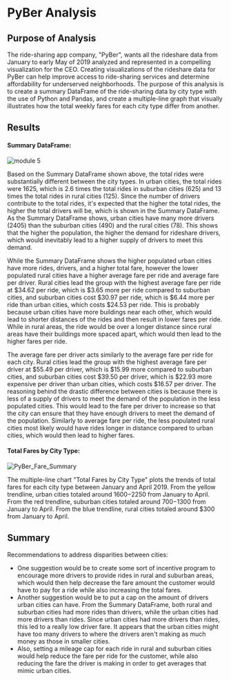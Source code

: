 # PyBer Analysis

## Purpose of Analysis
The ride-sharing app company, "PyBer", wants all the rideshare data from January to early May of 2019 analyzed and represented in a compelling visualization for the CEO. Creating visualizations of the rideshare data for PyBer can help improve access to ride-sharing services and determine affordability for underserved neighborhoods. The purpose of this analysis is to create a summary DataFrame of the ride-sharing data by city type with the use of Python and Pandas, and create a multiple-line graph that visually illustrates how the total weekly fares for each city type differ from another. 



## Results

#### Summary DataFrame:

![module 5](https://user-images.githubusercontent.com/75760493/105890446-fdc23200-5fd4-11eb-9cee-b6e1378bd527.PNG)

Based on the Summary DataFrame shown above, the total rides were substantially different between the city types. In urban cities, the total rides were 1625, which is 2.6 times the total rides in suburban cities (625) and 13 times the total rides in rural cities (125). Since the number of drivers contribute to the total rides, it's expected that the higher the total rides, the higher the total drivers will be, which is shown in the Summary DataFrame. As the Summary DataFrame shows, urban cities have many more drivers (2405) than the suburban cities (490) and the rural cities (78). This shows that the higher the population, the higher the demand for rideshare drivers, which would inevitably lead to a higher supply of drivers to meet this demand. 

While the Summary DataFrame shows the higher populated urban cities have more rides, drivers, and a higher total fare, however the lower populated rural cities have a higher average fare per ride and average fare per driver. Rural cities lead the group with the highest average fare per ride at $34.62 per ride, which is $3.65 more per ride compared to suburban cities, and suburban cities cost $30.97 per ride, which is $6.44 more per ride than urban cities, which costs $24.53 per ride. This is probably because urban cities have more buildings near each other, which would lead to shorter distances of the rides and then result in lower fares per ride. While in rural areas, the ride would be over a longer distance since rural areas have their buildings more spaced apart, which would then lead to the higher fares per ride. 

The average fare per driver acts similarly to the average fare per ride for each city. Rural cities lead the group with the highest average fare per driver at $55.49 per driver, which is $15.99 more compared to suburban cities, and suburban cities cost $39.50 per driver, which is $22.93 more expensive per driver than urban cities, which costs $16.57 per driver. The reasoning behind the drastic difference between cities is because there is less of a supply of drivers to meet the demand of the population in the less populated cities. This would lead to the fare per driver to increase so that the city can ensure that they have enough drivers to meet the demand of the population. Similarly to average fare per ride, the less populated rural cities most likely would have rides longer in distance compared to urban cities, which would then lead to higher fares.

#### Total Fares by City Type:

![PyBer_Fare_Summary](https://user-images.githubusercontent.com/75760493/105730021-7bae0c80-5ef3-11eb-9fd6-c65b20d05783.png)

The multiple-line chart "Total Fares by City Type" plots the trends of total fares for each city type between January and April 2019. From the yellow trendline, urban cities totaled around $1600-$2250 from January to April. From the red trendline, suburban cities totaled around $700-$1300 from January to April. From the blue trendline, rural cities totaled around $300 from January to April.

## Summary

Recommendations to address disparities between cities:

- One suggestion would be to create some sort of incentive program to encourage more drivers to provide rides in rural and suburban areas, which would then help decrease the fare amount the customer would have to pay for a ride while also increasing the total fares. 
- Another suggestion would be to put a cap on the amount of drivers urban cities can have. From the Summary DataFrame, both rural and suburban cities had more rides than drivers, while the urban cities had more drivers than rides. Since urban cities had more drivers than rides, this led to a really low driver fare. It appears that the urban cities might have too many drivers to where the drivers aren't making as much money as those in smaller cities.
- Also, setting a mileage cap for each ride in rural and suburban cities would help reduce the fare per ride for the customer, while also reducing the fare the driver is making in order to get averages that mimic urban cities.
